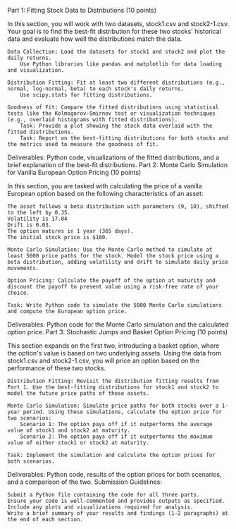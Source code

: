 Part 1: Fitting Stock Data to Distributions (10 points)

In this section, you will work with two datasets, stock1.csv and stock2-1.csv. Your goal is to find the best-fit distribution for these two stocks' historical data and evaluate how well the distributions match the data.

    Data Collection: Load the datasets for stock1 and stock2 and plot the daily returns.
        Use Python libraries like pandas and matplotlib for data loading and visualization.

    Distribution Fitting: Fit at least two different distributions (e.g., normal, log-normal, beta) to each stock's daily returns.
        Use scipy.stats for fitting distributions.

    Goodness of Fit: Compare the fitted distributions using statistical tests like the Kolmogorov-Smirnov test or visualization techniques (e.g., overlaid histograms with fitted distributions).
        Task: Provide a plot showing the stock data overlaid with the fitted distributions.
        Task: Report on the best-fitting distributions for both stocks and the metrics used to measure the goodness of fit.

Deliverables: Python code, visualizations of the fitted distributions, and a brief explanation of the best-fit distributions.
Part 2: Monte Carlo Simulation for Vanilla European Option Pricing (10 points)

In this section, you are tasked with calculating the price of a vanilla European option based on the following characteristics of an asset:

    The asset follows a beta distribution with parameters (9, 10), shifted to the left by 0.35.
    Volatility is 17.04 
    Drift is 0.03.
    The option matures in 1 year (365 days).
    The initial stock price is $100.

    Monte Carlo Simulation: Use the Monte Carlo method to simulate at least 5000 price paths for the stock. Model the stock price using a beta distribution, adding volatility and drift to simulate daily price movements.

    Option Pricing: Calculate the payoff of the option at maturity and discount the payoff to present value using a risk-free rate of your choice.

    Task: Write Python code to simulate the 5000 Monte Carlo simulations and compute the European option price.

Deliverables: Python code for the Monte Carlo simulation and the calculated option price.
Part 3: Stochastic Jumps and Basket Option Pricing (10 points)

This section expands on the first two, introducing a basket option, where the option's value is based on two underlying assets. Using the data from stock1.csv and stock2-1.csv, you will price an option based on the performance of these two stocks.

    Distribution Fitting: Revisit the distribution fitting results from Part 1. Use the best-fitting distributions for stock1 and stock2 to model the future price paths of these assets.

    Monte Carlo Simulation: Simulate price paths for both stocks over a 1-year period. Using these simulations, calculate the option price for two scenarios:
        Scenario 1: The option pays off if it outperforms the average value of stock1 and stock2 at maturity.
        Scenario 2: The option pays off if it outperforms the maximum value of either stock1 or stock2 at maturity.

    Task: Implement the simulation and calculate the option prices for both scenarios.

Deliverables: Python code, results of the option prices for both scenarios, and a comparison of the two.
Submission Guidelines:

    Submit a Python file containing the code for all three parts.
    Ensure your code is well-commented and provides outputs as specified.
    Include any plots and visualizations required for analysis.
    Write a brief summary of your results and findings (1-2 paragraphs) at the end of each section.
